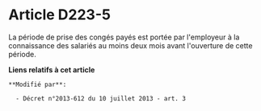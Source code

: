 # Article D223-5

La période de prise des congés payés est portée par l'employeur à la connaissance des salariés au moins deux mois avant
l'ouverture de cette période.

**Liens relatifs à cet article**

	**Modifié par**:

	  - Décret n°2013-612 du 10 juillet 2013 - art. 3
